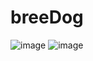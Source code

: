 # breeDog
![image](https://user-images.githubusercontent.com/59146328/120080340-09824a00-c0d6-11eb-8652-73cb06b9b5a4.png)
![image](https://user-images.githubusercontent.com/59146328/120080602-60d4ea00-c0d7-11eb-9cb4-8a562c7358fc.png)


